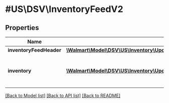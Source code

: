 # #US\DSV\InventoryFeedV2

## Properties

Name | Type | Description | Notes
------------ | ------------- | ------------- | -------------
**inventoryFeedHeader** | [**\Walmart\Model\DSV\US\Inventory\UpdateBulkInventoryRequestInventoryFeedHeader**](UpdateBulkInventoryRequestInventoryFeedHeader.md) |  |
**inventory** | [**\Walmart\Model\DSV\US\Inventory\UpdateBulkInventoryRequestInventoryInner[]**](UpdateBulkInventoryRequestInventoryInner.md) | Specifies an object for inventory information. |


[[Back to Model list]](../) [[Back to API list]](../../Api/US/DSV) [[Back to README]](../../README.md)
